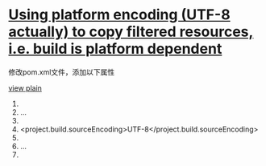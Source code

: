 # [Using platform encoding (UTF-8 actually) to copy filtered resources, i.e. build is platform dependent](https://www.cnblogs.com/qiumingcheng/p/5855513.html)



修改pom.xml文件，添加以下属性

 

 

[view plain](http://www.programgo.com/article/53393496600/#)

1. <project>  
2.   ...  
3.   <properties>  
4. ​    <project.build.sourceEncoding>UTF-8</project.build.sourceEncoding>  
5.   </properties>  
6.   ...  
7. </project>  